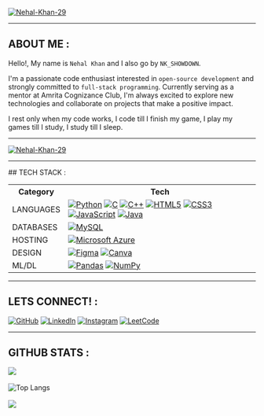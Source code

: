 [![Nehal-Khan-29](https://github.com/Nehal-Khan-29/Nehal-Khan-29/assets/128951002/b78deadd-8072-4c05-bff7-bb6ee781674e)](https://nehal-khan-29.github.io/NEHAL_KHAN-Portfolio/)
<hr>

## ABOUT ME :

Hello!, My name is `Nehal Khan` and I also go by `NK_SHOWDOWN`.

I'm a passionate code enthusiast interested in `open-source development` and strongly committed to `full-stack programming`. Currently serving as a mentor at Amrita Cognizance Club, I'm always excited to explore new technologies and collaborate on projects that make a positive impact.

I rest only when my code works, I code till I finish my game, I play my games till I study, I study till I sleep. <hr>

[![Nehal-Khan-29](https://github.com/Nehal-Khan-29/Nehal-Khan-29/assets/128951002/5deb137e-88c6-4288-b087-75f557f649dc)](https://nehal-khan-29.github.io/NEHAL_KHAN-Portfolio/)

<hr>
## TECH STACK :

<table>
    <tr>
        <th>Category</th>
        <th>Tech</th>
    </tr>
    <tr>
        <td>LANGUAGES</td>
        <td>
            <a href="https://www.python.org"><img
                    src="https://img.shields.io/badge/python-3670A0?style=for-the-badge&amp;logo=python&amp;logoColor=ffdd54"
                    alt="Python" /></a>
            <a href="https://www.cprogramming.com/"><img
                    src="https://img.shields.io/badge/c-%2300599C.svg?style=for-the-badge&amp;logo=c&amp;logoColor=white"
                    alt="C" /></a>
            <a href="https://www.w3schools.com/cpp/"><img
                    src="https://img.shields.io/badge/c++-%2300599C.svg?style=for-the-badge&amp;logo=c%2B%2B&amp;logoColor=white"
                    alt="C++" /></a>
            <a href="https://html5.org/"><img
                    src="https://img.shields.io/badge/html5-%23E34F26.svg?style=for-the-badge&amp;logo=html5&amp;logoColor=white"
                    alt="HTML5" /></a>
            <a href="https://www.css3.com/"><img
                    src="https://img.shields.io/badge/css3-%231572B6.svg?style=for-the-badge&amp;logo=css3&amp;logoColor=white"
                    alt="CSS3" /></a>
            <a href="https://www.javascript.com/"><img
                    src="https://img.shields.io/badge/javascript-%23323330.svg?style=for-the-badge&amp;logo=javascript&amp;logoColor=%23F7DF1E"
                    alt="JavaScript" /></a>
            <a href="https://www.java.com/en/"><img
                    src="https://img.shields.io/badge/java-%23ED8B00.svg?style=for-the-badge&amp;logo=java&amp;logoColor=white"
                    alt="Java" /></a>
        </td>
    </tr>
    <tr>
        <td>DATABASES</td>
        <td>
            <a href="https://www.mysql.com/"><img
                    src="https://img.shields.io/badge/mysql-%2300f.svg?style=for-the-badge&amp;logo=mysql&amp;logoColor=white"
                    alt="MySQL" /></a>
        </td>
    </tr>
    <tr>
        <td>HOSTING</td>
        <td>
            <a href="https://azure.microsoft.com/en-in"><img
                    src="https://img.shields.io/badge/azure-%230072C6.svg?style=for-the-badge&logo=microsoftazure&logoColor=white"
                    alt="Microsoft Azure" /></a>
        </td>
    </tr>
    <tr>
        <td>DESIGN</td>
        <td>
            <a href="https://www.figma.com/"><img
                    src="https://img.shields.io/badge/figma-%23F24E1E.svg?style=for-the-badge&amp;logo=figma&amp;logoColor=white"
                    alt="Figma" /></a>
            <a href="https://www.canva.com/"><img
                    src="https://img.shields.io/badge/Canva-%2300C4CC.svg?style=for-the-badge&amp;logo=Canva&amp;logoColor=white"
                    alt="Canva" /></a>
        </td>
    </tr>
    <tr>
        <td>ML/DL</td>
        <td>
            <a href="https://pandas.pydata.org/"><img
                    src="https://img.shields.io/badge/pandas-%23150458.svg?style=for-the-badge&amp;logo=pandas&amp;logoColor=white"
                    alt="Pandas" /></a>
            <a href="https://numpy.org/"><img
                    src="https://img.shields.io/badge/numpy-%23013243.svg?style=for-the-badge&amp;logo=numpy&amp;logoColor=white"
                    alt="NumPy" /></a>
        </td>
    </tr>
</table><hr>

## LETS CONNECT! :
[![GitHub](https://img.shields.io/badge/github-%23121011.svg?style=for-the-badge&logo=github&logoColor=white)](https://github.com/Nehal-Khan-29)  [![LinkedIn](https://img.shields.io/badge/linkedin-%230077B5.svg?style=for-the-badge&logo=linkedin&logoColor=white)](https://www.linkedin.com/in/Nehal-Khan-29--)  [![Instagram](https://img.shields.io/badge/Instagram-%23E4405F.svg?style=for-the-badge&logo=Instagram&logoColor=white)](https://www.instagram.com/nk29_nehal/)  [![LeetCode](https://img.shields.io/badge/LeetCode-000000?style=for-the-badge&logo=LeetCode&logoColor=#d16c06)](https://leetcode.com/Nehal-Khan-29/)  <hr>

## GITHUB STATS :

![](https://github-profile-trophy.vercel.app/?username=Nehal-Khan-29&theme=monokai) <br><br>
![Top Langs](https://github-readme-stats.vercel.app/api/top-langs/?username=Nehal-Khan-29&theme=tokyonight) <br><br>
[![](https://visitcount.itsvg.in/api?id=nehal-khan-29&label=Profile%20Views&color=1&icon=1&pretty=true)](https://github.com/Nehal-Khan-29)
